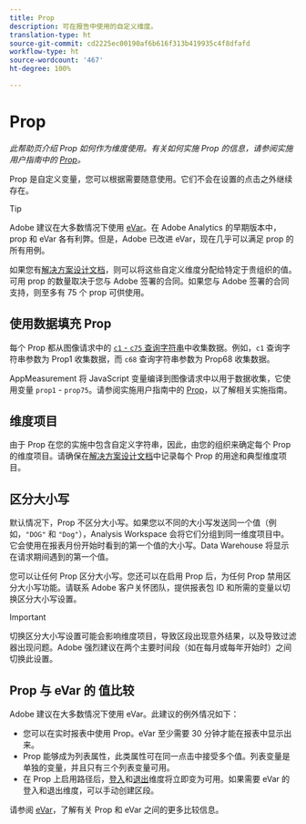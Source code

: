 ```yaml
---
title: Prop
description: 可在报告中使用的自定义维度。
translation-type: ht
source-git-commit: cd2225ec00190af6b616f313b419935c4f8dfafd
workflow-type: ht
source-wordcount: '467'
ht-degree: 100%

---
```



# Prop

*此帮助页介绍 Prop 如何作为维度使用。有关如何实施 Prop 的信息，请参阅实施用户指南中的 [Prop](/help/implement/vars/page-vars/prop.md)。*

Prop 是自定义变量，您可以根据需要随意使用。它们不会在设置的点击之外继续存在。

>[!TIP]
>
>Adobe 建议在大多数情况下使用 [eVar](evar.md)。在 Adobe Analytics 的早期版本中，prop 和 eVar 各有利弊。但是，Adobe 已改进 eVar，现在几乎可以满足 prop 的所有用例。

如果您有[解决方案设计文档](/help/implement/prepare/solution-design.md)，则可以将这些自定义维度分配给特定于贵组织的值。可用 prop 的数量取决于您与 Adobe 签署的合同。如果您与 Adobe 签署的合同支持，则至多有 75 个 prop 可供使用。

## 使用数据填充 Prop

每个 Prop 都从图像请求中的 [`c1` - `c75` 查询字符串](/help/implement/validate/query-parameters.md)中收集数据。例如，`c1` 查询字符串参数为 Prop1 收集数据，而 `c68` 查询字符串参数为 Prop68 收集数据。

AppMeasurement 将 JavaScript 变量编译到图像请求中以用于数据收集，它使用变量 `prop1` - `prop75`。请参阅实施用户指南中的 [Prop](/help/implement/vars/page-vars/prop.md)，以了解相关实施指南。

## 维度项目

由于 Prop 在您的实施中包含自定义字符串，因此，由您的组织来确定每个 Prop 的维度项目。请确保在[解决方案设计文档](/help/implement/prepare/solution-design.md)中记录每个 Prop 的用途和典型维度项目。

## 区分大小写

默认情况下，Prop 不区分大小写。如果您以不同的大小写发送同一个值（例如，`"DOG"` 和 `"Dog"`），Analysis Workspace 会将它们分组到同一维度项目中。它会使用在报表月份开始时看到的第一个值的大小写。Data Warehouse 将显示在请求期间遇到的第一个值。

您可以让任何 Prop 区分大小写。您还可以在启用 Prop 后，为任何 Prop 禁用区分大小写功能。请联系 Adobe 客户关怀团队，提供报表包 ID 和所需的变量以切换区分大小写设置。

>[!IMPORTANT]
>
>切换区分大小写设置可能会影响维度项目，导致区段出现意外结果，以及导致过滤器出现问题。Adobe 强烈建议在两个主要时间段（如在每月或每年开始时）之间切换此设置。

## Prop 与 eVar 的 值比较

Adobe 建议在大多数情况下使用 eVar。此建议的例外情况如下：

* 您可以在实时报表中使用 Prop。eVar 至少需要 30 分钟才能在报表中显示出来。
* Prop 能够成为列表属性，此类属性可在同一点击中接受多个值。列表变量是单独的变量，并且只有三个列表变量可用。
* 在 Prop 上启用路径后，[登入](entry-dimensions.md)和[退出](exit-dimensions.md)维度将立即变为可用。如果需要 eVar 的登入和退出维度，可以手动创建区段。

请参阅 [eVar](evar.md)，了解有关 Prop 和 eVar 之间的更多比较信息。
